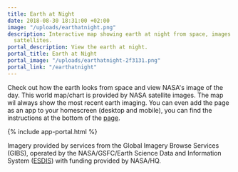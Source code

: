 ```yaml
---
title: Earth at Night
date: 2018-08-30 18:31:00 +02:00
image: "/uploads/earthatnight.png"
description: Interactive map showing earth at night from space, images taken by NASA
  sattellites.
portal_description: View the earth at night.
portal_title: Earth at Night
portal_image: "/uploads/earthatnight-2f3131.png"
portal_link: "/earthatnight"
---
```


Check out how the earth looks from space and view NASA's image of the day. This world map/chart is provided by NASA satellite images. The map wil always show the most recent earth imaging. You can even add the page as an app to your homescreen (desktop and mobile), you can find the instructions at the bottom of the [page](https://esstudio.site/earthatnight/).

{% include app-portal.html %}

Imagery provided by services from the Global Imagery Browse Services (GIBS), operated by the NASA/GSFC/Earth Science Data and Information System ([ESDIS](https://earthdata.nasa.gov/)) with funding provided by NASA/HQ.